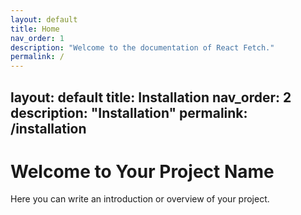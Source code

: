 ```yaml
---
layout: default
title: Home
nav_order: 1
description: "Welcome to the documentation of React Fetch."
permalink: /
---
```

layout: default
title: Installation
nav_order: 2
description: "Installation"
permalink: /installation
---

# Welcome to Your Project Name

Here you can write an introduction or overview of your project.
